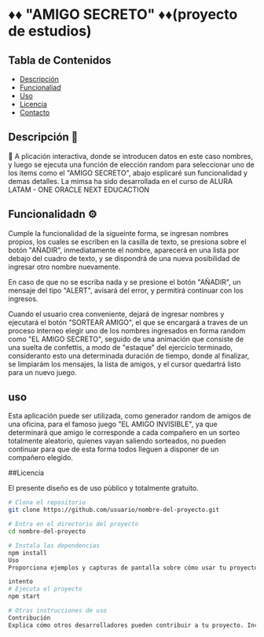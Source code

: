 # ♦️♦️  "AMIGO SECRETO" ♦️♦️(proyecto de estudios)  



## Tabla de Contenidos

- [Descripción](#descripción)
- [Funcionaliad](#Funcionalidad)
- [Uso](#uso)
- [Licencia](#licencia)
- [Contacto](#contacto)

## Descripción 📝
  📌 A
plicación interactiva, donde se introducen datos en este caso nombres, y luego se ejecuta una función de elección random para seleccionar uno de los items como el "AMIGO SECRETO", abajo esplicaré sun funcionalidad y demas detalles.
      La mimsa ha sido desarrollada en el curso de ALURA LATAM - ONE ORACLE NEXT EDUCACTION
 
## Funcionalidadn ⚙️
  Cumple la funcionalidad de la sigueinte forma, se ingresan nombres propios, los cuales se escriben en la casilla de texto, se presiona sobre el botón "AÑADIR", inmediatamente el nombre, aparecerá en una lista por debajo del cuadro de texto, y se dispondrá de una nueva posibilidad de ingresar otro nombre nuevamente.

En caso de que no se escriba nada y se presione el botón "AÑADIR", un mensaje del tipo "ALERT", avisará del error, y permitirá continuar con los ingresos.

Cuando el usuario crea conveniente, dejará de ingresar nombres y ejecutará el botón "SORTEAR AMIGO", el que se encargará a traves de un proceso interneo elegir uno de los nombres ingresados en forma random como "EL AMIGO SECRETO", seguido de una animación que consiste de una suelta de confettis, a modo de "estaque" del ejercicio terminado, consideranto esto una determinada duración de tiempo, donde al finalizar, se limpiarám los mensajes, la lista de amigos, y el cursor quedartrá listo para un nuevo juego.

## uso
  Esta aplicación puede ser utilizada, como generador random de amigos de una oficina, para el famoso juego "EL AMIGO INVISIBLE", ya que determinará que amigo le corresponde a cada compañero en un sorteo totalmente aleatorio, quienes vayan saliendo sorteados, no pueden continuar para que de esta forma todos lleguen a disponer de un compañero elegido.

  
##Licencia

  El presente diseño es de uso pùblico y totalmente gratuito.

```bash
# Clona el repositorio
git clone https://github.com/usuario/nombre-del-proyecto.git

# Entra en el directorio del proyecto
cd nombre-del-proyecto

# Instala las dependencias
npm install
Uso
Proporciona ejemplos y capturas de pantalla sobre cómo usar tu proyecto. Esto ayuda a los usuarios a entender cómo funciona tu proyecto.

intento
# Ejecuta el proyecto
npm start

# Otras instrucciones de uso
Contribución
Explica cómo otros desarrolladores pueden contribuir a tu proyecto. Incluye guías sobre cómo hacer un fork, crear una rama, enviar un pull request, etc.
